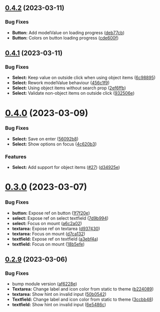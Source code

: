 ## [0.4.2](https://github.com/fantasyflip/nuxtwind/compare/v0.4.1...v0.4.2) (2023-03-11)


### Bug Fixes

* **Button:** Add modelValue on loading progress ([deb77cb](https://github.com/fantasyflip/nuxtwind/commit/deb77cb4d4eba19ee80bdd187c9bd6671f6f0448))
* **Button:** Colors on button loading progress ([cde600f](https://github.com/fantasyflip/nuxtwind/commit/cde600fb6624ca48fbd1e82779a270f11438b3b5))



## [0.4.1](https://github.com/fantasyflip/nuxtwind/compare/v0.4.0...v0.4.1) (2023-03-11)


### Bug Fixes

* **Select:** Keep value on outside click when using object items ([6c98895](https://github.com/fantasyflip/nuxtwind/commit/6c988952daf49944aaf51f69a3d5f3a5c843d1b6))
* **Select:** Rework modelValue behaviour ([456c1f9](https://github.com/fantasyflip/nuxtwind/commit/456c1f9e5ab09d121ad4d9843701006e333d6efc))
* **Select:** Using object items without search prop ([2ef6ffb](https://github.com/fantasyflip/nuxtwind/commit/2ef6ffb786bde2c6e30fd6827f7113b8e956b7f8))
* **Select:** Validate non-object items on outside click ([932506e](https://github.com/fantasyflip/nuxtwind/commit/932506eda6922a2087cc9d74ba719643e8aa8048))



# [0.4.0](https://github.com/fantasyflip/nuxtwind/compare/v0.3.0...v0.4.0) (2023-03-09)


### Bug Fixes

* **Select:** Save on enter ([56092b8](https://github.com/fantasyflip/nuxtwind/commit/56092b8c341e923890966660ffdc8ed56f824c69))
* **Select:** Show options on focus ([4c620b3](https://github.com/fantasyflip/nuxtwind/commit/4c620b35c89af179cf7d535933a8239f2b38e7bc))


### Features

* **Select:** Add support for object items ([#27](https://github.com/fantasyflip/nuxtwind/issues/27)) ([d34925e](https://github.com/fantasyflip/nuxtwind/commit/d34925e6a2ecf24479c8f542a2fce989405e59b2))



# [0.3.0](https://github.com/fantasyflip/nuxtwind/compare/v0.2.9...v0.3.0) (2023-03-07)


### Bug Fixes

* **button:** Expose ref on button ([1f7f20e](https://github.com/fantasyflip/nuxtwind/commit/1f7f20e99c8314d44e25de78479172b8e4d5feba))
* **select:** Expose ref on select textfield ([7d9b994](https://github.com/fantasyflip/nuxtwind/commit/7d9b994ce8721f3626831c1e7af255deb7dbe916))
* **select:** Focus on mount ([a6c2a02](https://github.com/fantasyflip/nuxtwind/commit/a6c2a022f4d2ecf466c5f50930304f4162fb7901))
* **textarea:** Expose ref on textarea ([d937430](https://github.com/fantasyflip/nuxtwind/commit/d93743069cddb2b773ac428546e7caeb8cc59005))
* **textarea:** Focus on mount ([d7ca132](https://github.com/fantasyflip/nuxtwind/commit/d7ca1325f42649c766ea7c47a9c437dbd433b12d))
* **textfield:** Expose ref on textfield ([a3ebf4a](https://github.com/fantasyflip/nuxtwind/commit/a3ebf4a613fe5789e61d3899f2e5b14289721f28))
* **textfield:** Focus on mount ([18b5efe](https://github.com/fantasyflip/nuxtwind/commit/18b5efee9c015465dfb99a30eedf4963ddaaf27d))



## [0.2.9](https://github.com/fantasyflip/nuxtwind/compare/v0.2.8...v0.2.9) (2023-03-06)


### Bug Fixes

* bump module version ([af6228e](https://github.com/fantasyflip/nuxtwind/commit/af6228e6da3b289a9484b70fb672d9a4f331f739))
* **Textarea:** Change label and icon color from static to theme ([b224089](https://github.com/fantasyflip/nuxtwind/commit/b224089a661abc82db2ff1963f76eab5b8ad6c8a))
* **textarea:** Show hint on invalid input ([50b0542](https://github.com/fantasyflip/nuxtwind/commit/50b0542c0279c728aaa986948e078083a5ba646c))
* **Textfield:** Change label and icon color from static to theme ([3ccbb48](https://github.com/fantasyflip/nuxtwind/commit/3ccbb48d282c25344f28cd873bea7df6d281ce34))
* **textfield:** Show hint on invalid input ([6e5486c](https://github.com/fantasyflip/nuxtwind/commit/6e5486c8295d94e3f62527d02e8388dd46cf1d31))



